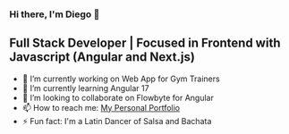 ### Hi there, I'm Diego 👋

## Full Stack Developer | Focused in Frontend with Javascript (Angular and Next.js)

- 🔭 I’m currently working on Web App for Gym Trainers
- 🌱 I’m currently learning Angular 17
- 👯 I’m looking to collaborate on Flowbyte for Angular
- 📫 How to reach me: [My Personal Portfolio](https://dcarvajal.me/)
- ⚡ Fun fact: I'm a Latin Dancer of Salsa and Bachata
  
